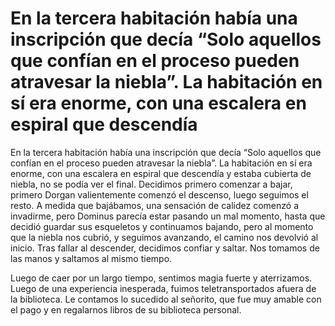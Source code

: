 # En la tercera habitación había una inscripción que decía “Solo aquellos que confían en el proceso pueden atravesar la niebla”. La habitación en sí era enorme, con una escalera en espiral que descendía

En la tercera habitación había una inscripción que decía “Solo aquellos que confían en el proceso pueden atravesar la niebla”. La habitación en sí era enorme, con una escalera en espiral que descendía y estaba cubierta de niebla, no se podía ver el final. Decidimos primero comenzar a bajar, primero Dorgan valientemente comenzó el descenso, luego seguimos el resto. A medida que bajábamos, una sensación de calidez comenzó a invadirme, pero Dominus parecía estar pasando un mal momento, hasta que decidió guardar sus esqueletos y continuamos bajando, pero al momento que la niebla nos cubrió, y seguimos avanzando, el camino nos devolvió al inicio. Tras fallar al descender, decidimos confiar y saltar. Nos tomamos de las manos y saltamos al mismo tiempo.

Luego de caer por un largo tiempo, sentimos magia fuerte y aterrizamos. Luego de una experiencia inesperada, fuimos teletransportados afuera de la biblioteca. Le contamos lo sucedido al señorito, que fue muy amable con el pago y en regalarnos libros de su biblioteca personal.

